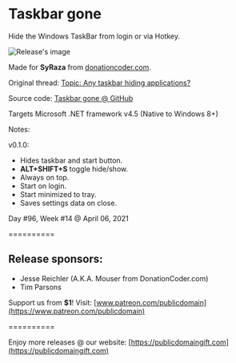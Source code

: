 # Taskbar gone
Hide the Windows TaskBar from login or via Hotkey.

![Release's image](https://user-images.githubusercontent.com/54631779/113671424-50c6fe00-9684-11eb-9d4b-f1a1ca8a008f.png)

Made for **SyRaza** from [donationcoder.com](https://www.donationcoder.com).

Original thread: [Topic: Any taskbar hiding applications?](https://www.donationcoder.com/forum/index.php?topic=51180.0)

Source code: [Taskbar gone @ GitHub]("https://github.com/publicdomain/taskbar-gone)

Targets Microsoft .NET framework v4.5 (Native to Windows 8+)

Notes:

v0.1.0:
- Hides taskbar and start button.
- **ALT+SHIFT+S** toggle hide/show.
- Always on top.
- Start on login.
- Start minimized to tray.
- Saves settings data on close.

Day #96, Week #14 @ April 06, 2021

==========

## Release sponsors:

* Jesse Reichler (A.K.A. Mouser from DonationCoder.com)
* Tim Parsons

Support us from **$1**! Visit: [www.patreon.com/publicdomain](https://www.patreon.com/publicdomain)

==========

Enjoy more releases @ our website: [https://publicdomaingift.com](https://publicdomaingift.com)